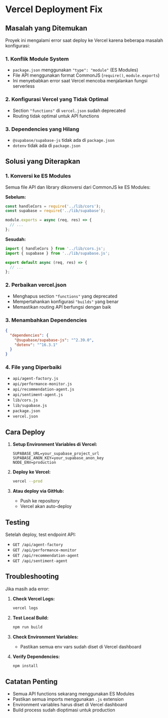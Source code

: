# Vercel Deployment Fix

## Masalah yang Ditemukan

Proyek ini mengalami error saat deploy ke Vercel karena beberapa masalah konfigurasi:

### 1. Konflik Module System
- `package.json` menggunakan `"type": "module"` (ES Modules)
- File API menggunakan format CommonJS (`require()`, `module.exports`)
- Ini menyebabkan error saat Vercel mencoba menjalankan fungsi serverless

### 2. Konfigurasi Vercel yang Tidak Optimal
- Section `"functions"` di `vercel.json` sudah deprecated
- Routing tidak optimal untuk API functions

### 3. Dependencies yang Hilang
- `@supabase/supabase-js` tidak ada di `package.json`
- `dotenv` tidak ada di `package.json`

## Solusi yang Diterapkan

### 1. Konversi ke ES Modules
Semua file API dan library dikonversi dari CommonJS ke ES Modules:

**Sebelum:**
```javascript
const handleCors = require('../lib/cors');
const supabase = require('../lib/supabase');

module.exports = async (req, res) => {
  // ...
};
```

**Sesudah:**
```javascript
import { handleCors } from '../lib/cors.js';
import { supabase } from '../lib/supabase.js';

export default async (req, res) => {
  // ...
};
```

### 2. Perbaikan vercel.json
- Menghapus section `"functions"` yang deprecated
- Mempertahankan konfigurasi `"builds"` yang benar
- Memastikan routing API berfungsi dengan baik

### 3. Menambahkan Dependencies
```json
{
  "dependencies": {
    "@supabase/supabase-js": "^2.39.0",
    "dotenv": "^16.3.1"
  }
}
```

### 4. File yang Diperbaiki
- `api/agent-factory.js`
- `api/performance-monitor.js`
- `api/recommendation-agent.js`
- `api/sentiment-agent.js`
- `lib/cors.js`
- `lib/supabase.js`
- `package.json`
- `vercel.json`

## Cara Deploy

1. **Setup Environment Variables di Vercel:**
   ```
   SUPABASE_URL=your_supabase_project_url
   SUPABASE_ANON_KEY=your_supabase_anon_key
   NODE_ENV=production
   ```

2. **Deploy ke Vercel:**
   ```bash
   vercel --prod
   ```

3. **Atau deploy via GitHub:**
   - Push ke repository
   - Vercel akan auto-deploy

## Testing

Setelah deploy, test endpoint API:
- `GET /api/agent-factory`
- `GET /api/performance-monitor`
- `GET /api/recommendation-agent`
- `GET /api/sentiment-agent`

## Troubleshooting

Jika masih ada error:

1. **Check Vercel Logs:**
   ```bash
   vercel logs
   ```

2. **Test Local Build:**
   ```bash
   npm run build
   ```

3. **Check Environment Variables:**
   - Pastikan semua env vars sudah diset di Vercel dashboard

4. **Verify Dependencies:**
   ```bash
   npm install
   ```

## Catatan Penting

- Semua API functions sekarang menggunakan ES Modules
- Pastikan semua imports menggunakan `.js` extension
- Environment variables harus diset di Vercel dashboard
- Build process sudah dioptimasi untuk production
